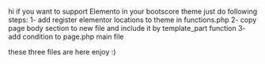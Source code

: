 hi
if you want to support Elemento in your bootscore theme just do following steps:
1- add register elementor locations to theme in functions.php
2- copy page body section to new file and include it by template_part function
3- add condition to page.php main file

these three files are here
enjoy :)
